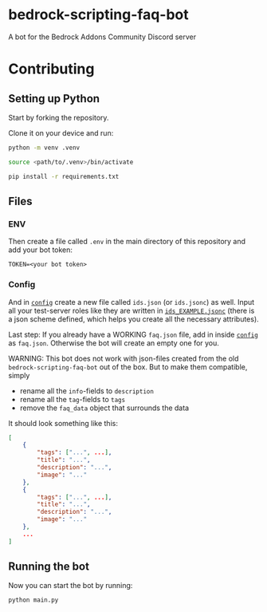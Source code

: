 # bedrock-scripting-faq-bot
A bot for the Bedrock Addons Community Discord server

# Contributing

## Setting up Python

Start by forking the repository.

Clone it on your device and run:

```bash
python -m venv .venv

source <path/to/.venv>/bin/activate

pip install -r requirements.txt
```

## Files

### ENV

Then create a file called `.env` in the main directory of this repository and add your bot token:

```
TOKEN=<your bot token>
```

### Config

And in [`config`](./config) create a new file called `ids.json` (or `ids.jsonc`) as well. Input all your test-server roles like they are written in [`ids_EXAMPLE.jsonc`](./config/ids_EXAMPLE.jsonc) (there is a json scheme defined, which helps you create all the necessary attributes).

Last step: If you already have a WORKING `faq.json` file, add in inside [`config`](./config) as `faq.json`. Otherwise the bot will create an empty one for you.

WARNING: This bot does not work with json-files created from the old `bedrock-scripting-faq-bot` out of the box. But to make them compatible, simply
- rename all the `info`-fields to `description` 
- rename all the `tag`-fields to `tags`
- remove the `faq_data` object that surrounds the data

It should look something like this:

```json
[
    {
        "tags": ["...", ...],
        "title": "...",
        "description": "...",
        "image": "..."
    },
    {
        "tags": ["...", ...],
        "title": "...",
        "description": "...",
        "image": "..."
    },
    ...
]
```

## Running the bot

Now you can start the bot by running:

```bash
python main.py
```
